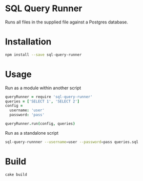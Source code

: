 
SQL Query Runner
===========

Runs all files in the supplied file against a Postgres database.


Installation
============

```bash
npm install --save sql-query-runner
```


Usage
=====

Run as a module within another script

```coffeescript
queryRunner = require 'sql-query-runner'
queries = ['SELECT 1', 'SELECT 2']
config =
  username: 'user'
  password: 'pass'

queryRunner.run(config, queries)
```


Run as a standalone script

```bash
sql-query-runnner --username=user --password=pass queries.sql
```


Build
=====

```bash
cake build
```

